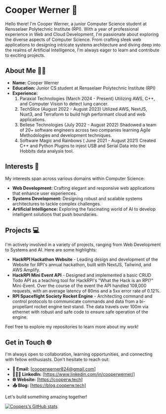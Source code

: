 # Cooper Werner 👋

Hello there! I'm Cooper Werner, a junior Computer Science student at Rensselaer Polytechnic Institute (RPI). With a year of professional experience in Web and Cloud Development, I'm passionate about exploring the diverse aspects of Computer Science. From crafting sleek web applications to designing intricate systems architecture and diving deep into the realms of Artificial Intelligence, I'm always eager to learn and contribute to exciting projects.

## About Me 👨🏼

- **Name:** Cooper Werner
- **Education:** Junior CS student at Rensselaer Polytechnic Institute (RPI)
- **Experience:**
    1. Paraxial Technologies (March 2024 - Present) Utilizing AWS, C++, and Computer Vision to detect lung cancer.
    2. TechSlice (August 2022 - August 2023) Utilized AWS, NextJS, Nuxt3, and Terraform to build high performant cloud and web applications.
    3. Bellese Technologies (July 2022 - August 2022) Shadowed a team of 20+ software engineers across two companies learning Agile Methodologies and development techniques.
    4. Software Magic and Rainbows ( June 2021 - August 2021) Created C++ and Python Plugins to injest USB and Serial Data into the Hobbits data analysis tool.

## Interests 🤔

My interests span across various domains within Computer Science:

- **Web Development:** Crafting elegant and responsive web applications that enhance user experiences.
- **Systems Development:** Designing robust and scalable systems architectures to tackle complex challenges.
- **Artificial Intelligence:** Exploring the fascinating world of AI to develop intelligent solutions that push boundaries.

## Projects 💻

I'm actively involved in a variety of projects, ranging from Web Development to Systems and AI. Here are some highlights:

- **HackRPI Hackathon Website** - Leading design and development of the Website for RPI's annual hackathon, built with NextJS, Tailwind, and AWS Amplify.
- **HackRPI Mini Event API** - Designed and implemented a basic CRUD Todo API as a teaching tool for HackRPI's "What the Hack is an RPI?" Mini-Event. Over the course of the event the API handled 109,000 requests, with an average latency of 80ms and a 5xx error rate of 0.12%.
- **RPI Spaceflight Society Rocket Engine** - Architecting command and control protocols to communicate commands and data from a bi-propellant rocket engine test stand. The data travels over 100m via ethernet with robust and safe code to ensure safe operation of the engine.

Feel free to explore my repositories to learn more about my work!

## Get in Touch 🌐

I'm always open to collaboration, learning opportunities, and connecting with fellow enthusiasts. Don't hesitate to reach out:

- **📧 Email:** [cooperwerner824@gmail.com]
- **👨🏼‍💻 LinkedIn:** [https://www.linkedin.com/in/cooperwerner/]
- **🌐 Website:** [https://cooperw.tech]
- **📤 Blog:** [https://blog.cooperw.tech]

Let's build something amazing together!

[![Coopers's GitHub stats](https://github-readme-stats.vercel.app/api?username=CooperW824&theme=dark)](https://github.com/CooperW824)
